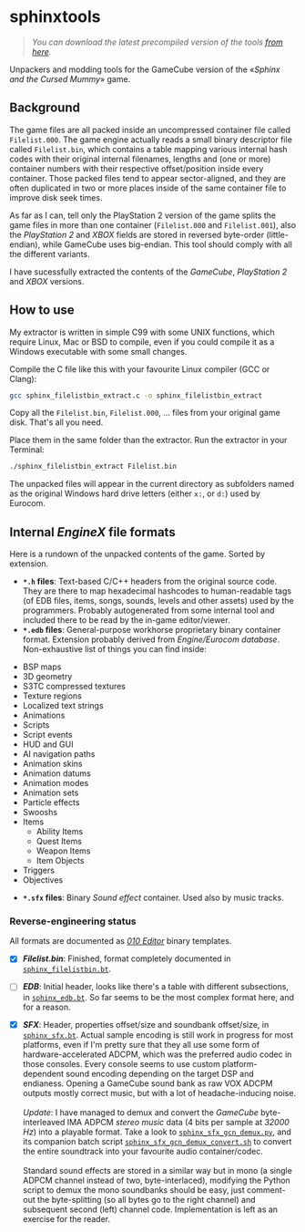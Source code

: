 # sphinxtools

> _You can download the latest precompiled version of the tools [from here](https://github.com/Swyter/sphinxtools/releases)._

Unpackers and modding tools for the GameCube version of the «_Sphinx and the Cursed Mummy_» game.
## Background

The game files are all packed inside an uncompressed container file called `Filelist.000`. The game engine actually reads a small binary descriptor file called `Filelist.bin`,
which contains a table mapping various internal hash codes with their original internal filenames, lengths and (one or more) container numbers with their respective offset/position inside every container. Those packed files tend to appear sector-aligned, and they are often duplicated in two or more places inside of the same container file to improve disk seek times.

As far as I can, tell only the PlayStation 2 version of the game splits the game files in more than one container (`Filelist.000` and `Filelist.001`), also the _PlayStation 2_ and _XBOX_ fields are stored in reversed byte-order (little-endian), while GameCube uses big-endian.
This tool should comply with all the different variants.

I have sucessfully extracted the contents of the _GameCube_, _PlayStation 2_ and _XBOX_ versions.

## How to use

My extractor is written in simple C99 with some UNIX functions, which require Linux, Mac or BSD to compile, even if you could compile it as a Windows executable with some small changes.

Compile the C file like this with your favourite Linux compiler (GCC or Clang):

```bash
gcc sphinx_filelistbin_extract.c -o sphinx_filelistbin_extract
```

Copy all the `Filelist.bin`, `Filelist.000`, ... files from your original game disk. That's all you need.

Place them in the same folder than the extractor. Run the extractor in your Terminal:

```bash
./sphinx_filelistbin_extract Filelist.bin
```

The unpacked files will appear in the current directory as subfolders named as the original Windows hard drive letters (either `x:`, or `d:`) used by Eurocom.


## Internal _EngineX_ file formats

Here is a rundown of the unpacked contents of the game. Sorted by extension.

* __`*.h` files__: Text-based C/C++ headers from the original source code. They are there to map hexadecimal hashcodes to human-readable tags (of EDB files, items, songs, sounds, levels and other assets) used by the programmers.
Probably autogenerated from some internal tool and included there to be read by the in-game editor/viewer.
* __`*.edb` files__: General-purpose workhorse proprietary binary container format. Extension probably derived from _Engine/Eurocom database_. Non-exhaustive list of things you can find inside:
 - BSP maps
 - 3D geometry
 - S3TC compressed textures
 - Texture regions
 - Localized text strings
 - Animations
 - Scripts
 - Script events
 - HUD and GUI
 - AI navigation paths
 - Animation skins
 - Animation datums
 - Animation modes
 - Animation sets
 - Particle effects
 - Swooshs
 - Items
    - Ability Items
    - Quest Items
    - Weapon Items
    - Item Objects
 - Triggers
 - Objectives

* __`*.sfx` files__: Binary _Sound effect_ container. Used also by music tracks.

### Reverse-engineering status

All formats are documented as [_010 Editor_](http://www.sweetscape.com/010editor/) binary templates.

- [X] ___Filelist.bin___: Finished, format completely documented in [`sphinx_filelistbin.bt`](sphinx_filelistbin.bt).

- [ ] ___EDB___: Initial header, looks like there's a table with different subsections, in [`sphinx_edb.bt`](sphinx_edb.bt). So far seems to be the most complex format here, and for a reason.

- [X] ___SFX___: Header, properties offset/size and soundbank offset/size, in [`sphinx_sfx.bt`](sphinx_sfx.bt). Actual sample encoding is still work in progress for most platforms, even if I'm pretty sure that they all use some form of hardware-accelerated ADCPM, which was the preferred audio codec in those consoles. Every console seems to use custom platform-dependent sound encoding depending on the target DSP and endianess. Opening a GameCube sound bank as raw VOX ADCPM outputs mostly correct music, but with a lot of headache-inducing noise.  <br><br>
_Update_: I have managed to demux and convert the _GameCube_ byte-interleaved IMA ADPCM _stereo music_ data (4 bits per sample at _32000 Hz_) into a playable format. Take a look to [`sphinx_sfx_gcn_demux.py`](sphinx_sfx_gcn_demux.py), and its companion batch script [`sphinx_sfx_gcn_demux_convert.sh`](sphinx_sfx_gcn_demux_convert.sh) to convert the entire soundtrack into your favourite audio container/codec.  <br><br>
Standard sound effects are stored in a similar way but in mono (a single ADPCM channel instead of two, byte-interlaced), modifying the Python script to demux the mono soundbanks should be easy, just comment-out the byte-splitting (so all bytes go to the right channel) and subsequent second (left) channel code. Implementation is left as an exercise for the reader.
